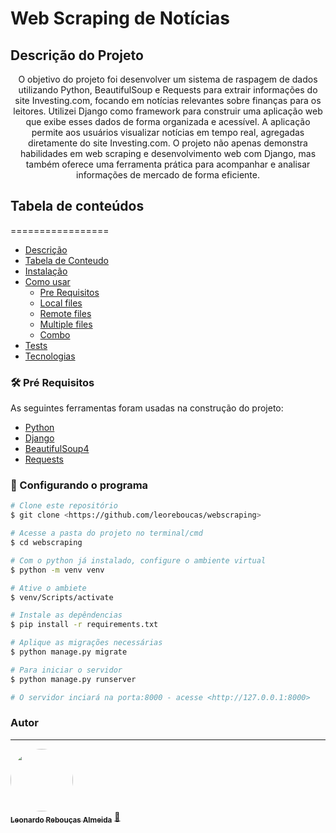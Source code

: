# Web Scraping de Notícias

## Descrição do Projeto
<p align="center">O objetivo do projeto foi desenvolver um sistema de raspagem de dados utilizando Python, BeautifulSoup e Requests para extrair informações do site Investing.com, focando em notícias relevantes sobre finanças para os leitores. Utilizei Django como framework para construir uma aplicação web que exibe esses dados de forma organizada e acessível. A aplicação permite aos usuários visualizar notícias em tempo real, agregadas diretamente do site Investing.com. O projeto não apenas demonstra habilidades em web scraping e desenvolvimento web com Django, mas também oferece uma ferramenta prática para acompanhar e analisar informações de mercado de forma eficiente.</p>

## Tabela de conteúdos
=================
<!--ts-->
   * [Descrição](#descrição-do-projeto)
   * [Tabela de Conteudo](#tabela-de-conteúdos)
   * [Instalação](#instalacao)
   * [Como usar](#como-usar)
      * [Pre Requisitos](#pre-requisitos)
      * [Local files](#local-files)
      * [Remote files](#remote-files)
      * [Multiple files](#multiple-files)
      * [Combo](#combo)
   * [Tests](#testes)
   * [Tecnologias](#tecnologias)
<!--te-->

### 🛠 Pré Requisitos

As seguintes ferramentas foram usadas na construção do projeto:

- [Python](https://www.python.org)
- [Django](https://www.djangoproject.com)
- [BeautifulSoup4](https://beautiful-soup-4.readthedocs.io/en/latest/)
- [Requests](https://requests.readthedocs.io/en/latest/)

### 🎲 Configurando o programa

```bash
# Clone este repositório
$ git clone <https://github.com/leoreboucas/webscraping>

# Acesse a pasta do projeto no terminal/cmd
$ cd webscraping

# Com o python já instalado, configure o ambiente virtual
$ python -m venv venv

# Ative o ambiete
$ venv/Scripts/activate

# Instale as depêndencias 
$ pip install -r requirements.txt

# Aplique as migrações necessárias
$ python manage.py migrate

# Para iniciar o servidor
$ python manage.py runserver

# O servidor inciará na porta:8000 - acesse <http://127.0.0.1:8000>
```

### Autor
---

<a href="https://www.linkedin.com/in/leoreboucas">
 <img style="border-radius: 50%;" src="https://media.licdn.com/dms/image/D4E03AQGWccZkRFE5OA/profile-displayphoto-shrink_800_800/0/1695683126230?e=1725494400&v=beta&t=uO8S3Or8Vqqm67yKoqt46pLOodSqBrSkR86FcSCViPg" width="100px;" alt=""/>
 <br />
 <sub><b>Leonardo Rebouças Almeida</b></sub></a> <a href="https://www.linkedin.com/in/leoreboucas" title="LinkedIn">🚀</a>

